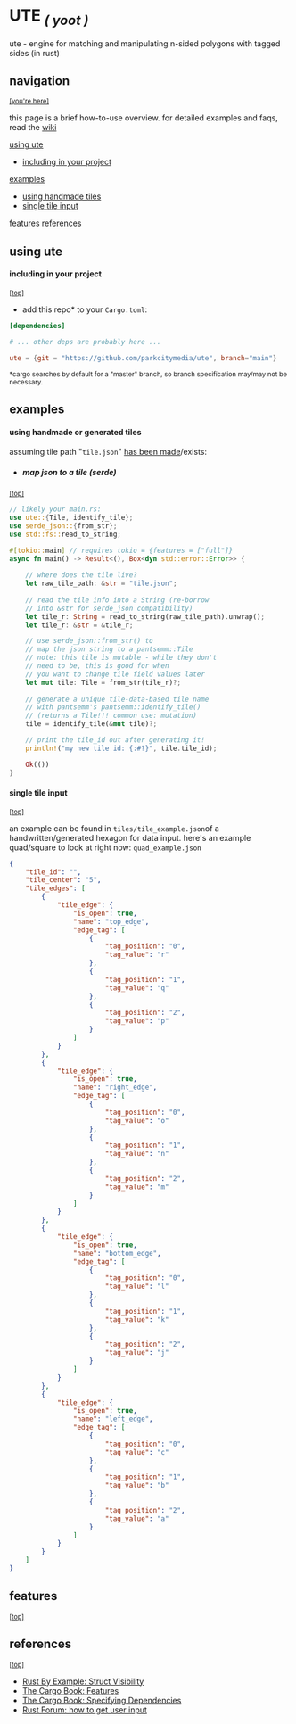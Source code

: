 # UTE <Sub><i>( yoot )</i></sub>

ute - engine for matching and manipulating n-sided polygons with tagged sides (in rust)

## navigation
 <sub>[[you're here]](#navigation)</sub>

this page is a brief how-to-use overview. for detailed examples and faqs, read the [wiki](https://github.com/parkcitymedia/ute/wiki)

[using ute](#using-ute)
- [including in your project](#including-in-your-project)

[examples](#examples)
- [using handmade tiles](#using-handmade-tiles)
- [single tile input](#single-tile-input)

[features](#features)
[references](#references)

## using ute
#### including in your project
 <sub>[[top]](#navigation)</sub>

- add this repo* to your `Cargo.toml`:
```toml
[dependencies]

# ... other deps are probably here ...

ute = {git = "https://github.com/parkcitymedia/ute", branch="main"}
```
<sub>*cargo searches by default for a "master" branch, so branch specification may/may not be necessary. </sub>


## examples
#### using handmade or generated tiles

assuming tile path "`tile.json`" [has been made](#single-tile-input)/exists:
- ##### map json to a tile (serde)
 <sub>[[top]](#navigation)</sub>
```rust
// likely your main.rs:
use ute::{Tile, identify_tile};
use serde_json::{from_str};
use std::fs::read_to_string;

#[tokio::main] // requires tokio = {features = ["full"]}
async fn main() -> Result<(), Box<dyn std::error::Error>> {
    
    // where does the tile live?
    let raw_tile_path: &str = "tile.json";
    
    // read the tile info into a String (re-borrow
    // into &str for serde_json compatibility)
    let tile_r: String = read_to_string(raw_tile_path).unwrap();
    let tile_r: &str = &tile_r;

    // use serde_json::from_str() to
    // map the json string to a pantsemm::Tile
    // note: this tile is mutable - while they don't
    // need to be, this is good for when
    // you want to change tile field values later
    let mut tile: Tile = from_str(tile_r)?;
    
    // generate a unique tile-data-based tile name
    // with pantsemm's pantsemm::identify_tile()
    // (returns a Tile!!! common use: mutation)
    tile = identify_tile(&mut tile)?;

    // print the tile_id out after generating it!
    println!("my new tile id: {:#?}", tile.tile_id);

    Ok(())
}
```

#### single tile input
 <sub>[[top]](#navigation)</sub>

an example can be found in `tiles/tile_example.json`of a handwritten/generated hexagon for data input.
here's an example quad/square to look at right now: `quad_example.json`
```json
{
    "tile_id": "",
    "tile_center": "5",
    "tile_edges": [
        {
            "tile_edge": {
                "is_open": true,
                "name": "top_edge",
                "edge_tag": [
                    {
                        "tag_position": "0",
                        "tag_value": "r"
                    },
                    {
                        "tag_position": "1",
                        "tag_value": "q"
                    },
                    {
                        "tag_position": "2",
                        "tag_value": "p"
                    }
                ]
            }
        },
        {
            "tile_edge": {
                "is_open": true,
                "name": "right_edge",
                "edge_tag": [
                    {
                        "tag_position": "0",
                        "tag_value": "o"
                    },
                    {
                        "tag_position": "1",
                        "tag_value": "n"
                    },
                    {
                        "tag_position": "2",
                        "tag_value": "m"
                    }
                ]
            }
        },
        {
            "tile_edge": {
                "is_open": true,
                "name": "bottom_edge",
                "edge_tag": [
                    {
                        "tag_position": "0",
                        "tag_value": "l"
                    },
                    {
                        "tag_position": "1",
                        "tag_value": "k"
                    },
                    {
                        "tag_position": "2",
                        "tag_value": "j"
                    }
                ]
            }
        },
        {
            "tile_edge": {
                "is_open": true,
                "name": "left_edge",
                "edge_tag": [
                    {
                        "tag_position": "0",
                        "tag_value": "c"
                    },
                    {
                        "tag_position": "1",
                        "tag_value": "b"
                    },
                    {
                        "tag_position": "2",
                        "tag_value": "a"
                    }
                ]
            }
        }
    ]
}
```
## features
 <sub>[[top]](#navigation)</sub>



## references
 <sub>[[top]](#navigation)</sub>

- [Rust By Example: Struct Visibility](https://doc.rust-lang.org/rust-by-example/mod/struct_visibility.html)
- [The Cargo Book: Features](https://doc.rust-lang.org/cargo/reference/features.html)
- [The Cargo Book: Specifying Dependencies](https://doc.rust-lang.org/cargo/reference/specifying-dependencies.html)
- [Rust Forum: how to get user input](https://users.rust-lang.org/t/how-to-get-user-input/5176)